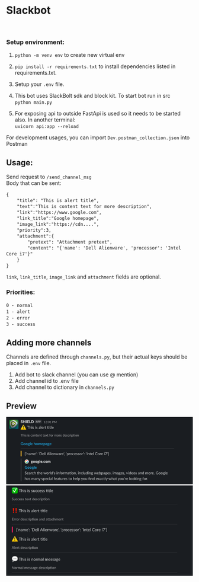# Slackbot 
</br>

### Setup environment:
1. `python -m venv env` to create new virtual env

2. `pip install -r requirements.txt` to install dependencies listed in requirements.txt.

3. Setup your `.env` file.

4. This bot uses SlackBolt sdk and block kit.
To start bot run in src  
`python main.py`

5. For exposing api to outside FastApi is used so it needs to be started also. In another terminal:  
`uvicorn api:app --reload`

For development usages, you can import `Dev.postman_collection.json` into Postman  

## Usage:
Send request to `/send_channel_msg`  
Body that can be sent:
```
{
    "title": "This is alert title",
    "text":"This is content text for more description",
    "link":"https://www.google.com",
    "link_title":"Google homepage",
    "image_link":"https://cdn....",
    "priority":3,
    "attachment":{
        "pretext": "Attachment pretext",
        "content": "{'name': 'Dell Alienware', 'processor': 'Intel Core i7'}"
    }
}
```
`link`, `link_title`, `image_link` and `attachment` fields are optional.  
### Priorities:
`0 - normal`  
`1 - alert`  
`2 - error`  
`3 - success`  

## Adding more channels  
Channels are defined through `channels.py`, but their actual keys should be placed
in `.env` file.
1. Add bot to slack channel (you can use @ mention)
2. Add channel id to .env file
3. Add channel to dictionary in `channels.py`

## Preview

![Attachment and link](images/attachment_and_link.png)
![Priorities](images/priorities.png)
